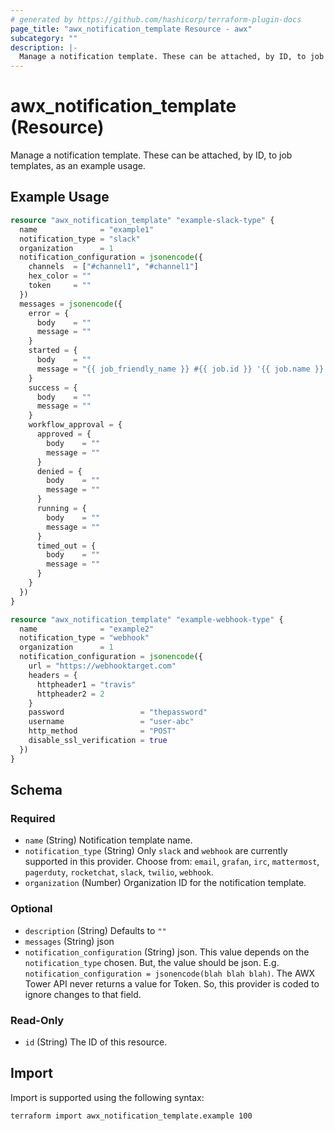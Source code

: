 ```yaml
---
# generated by https://github.com/hashicorp/terraform-plugin-docs
page_title: "awx_notification_template Resource - awx"
subcategory: ""
description: |-
  Manage a notification template. These can be attached, by ID, to job templates, as an example usage.
---
```


# awx_notification_template (Resource)

Manage a notification template. These can be attached, by ID, to job templates, as an example usage.

## Example Usage

```terraform
resource "awx_notification_template" "example-slack-type" {
  name              = "example1"
  notification_type = "slack"
  organization      = 1
  notification_configuration = jsonencode({
    channels  = ["#channel1", "#channel1"]
    hex_color = ""
    token     = ""
  })
  messages = jsonencode({
    error = {
      body    = ""
      message = ""
    }
    started = {
      body    = ""
      message = "{{ job_friendly_name }} #{{ job.id }} '{{ job.name }}' {{ job.status }}: {{ url }} Custom Message"
    }
    success = {
      body    = ""
      message = ""
    }
    workflow_approval = {
      approved = {
        body    = ""
        message = ""
      }
      denied = {
        body    = ""
        message = ""
      }
      running = {
        body    = ""
        message = ""
      }
      timed_out = {
        body    = ""
        message = ""
      }
    }
  })
}

resource "awx_notification_template" "example-webhook-type" {
  name              = "example2"
  notification_type = "webhook"
  organization      = 1
  notification_configuration = jsonencode({
    url = "https://webhooktarget.com"
    headers = {
      httpheader1 = "travis"
      httpheader2 = 2
    }
    password                 = "thepassword"
    username                 = "user-abc"
    http_method              = "POST"
    disable_ssl_verification = true
  })
}
```

<!-- schema generated by tfplugindocs -->
## Schema

### Required

- `name` (String) Notification template name.
- `notification_type` (String) Only `slack` and `webhook` are currently supported in this provider. Choose from: `email`, `grafan`, `irc`, `mattermost`, `pagerduty`, `rocketchat`, `slack`, `twilio`, `webhook`.
- `organization` (Number) Organization ID for the notification template.

### Optional

- `description` (String) Defaults to `""`
- `messages` (String) json
- `notification_configuration` (String) json. This value depends on the `notification_type` chosen. But, the value should be json. E.g. `notification_configuration = jsonencode(blah blah blah)`. The AWX Tower API never returns a value for Token. So, this provider is coded to ignore changes to that field.

### Read-Only

- `id` (String) The ID of this resource.

## Import

Import is supported using the following syntax:

```shell
terraform import awx_notification_template.example 100
```
